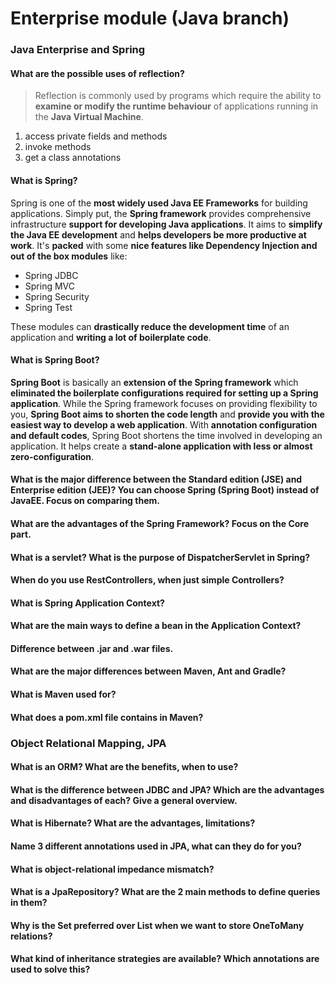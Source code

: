 # Enterprise module (Java branch)

  

### Java Enterprise and Spring

#### What are the possible uses of reflection?

> Reflection is commonly used by programs which require the ability to **examine or modify the runtime behaviour** of applications running in the **Java Virtual Machine**.

 1.  access private fields and methods
 2.  invoke methods 
 3.  get a class annotations

#### What is Spring?

Spring is one of the **most widely used Java EE Frameworks** for building applications. Simply put, the **Spring framework** provides comprehensive infrastructure **support for developing Java applications**.  It aims to **simplify the Java EE development** and **helps developers be more productive at work**. It's **packed** with some **nice features like Dependency Injection and out of the box modules** like:
-   Spring JDBC
-   Spring MVC
-   Spring Security
-   Spring Test

These modules can **drastically reduce the development time** of an application and **writing a lot of boilerplate code**. 

#### What is Spring Boot?

**Spring Boot** is basically an **extension of the Spring framework** which **eliminated the boilerplate configurations required for setting up a Spring application**.  While the Spring framework focuses on providing flexibility to you, **Spring Boot aims to shorten the code length** and **provide you with the easiest way to develop a web application**. With **annotation configuration and default codes**, Spring Boot shortens the time involved in developing an application. It helps create a **stand-alone application with less or almost zero-configuration**.

#### What is the major difference between the Standard edition (JSE) and Enterprise edition (JEE)? You can choose Spring (Spring Boot) instead of JavaEE. Focus on comparing them.

#### What are the advantages of the Spring Framework? Focus on the Core part.

#### What is a servlet? What is the purpose of DispatcherServlet in Spring?

#### When do you use RestControllers, when just simple Controllers?

#### What is Spring Application Context?

#### What are the main ways to define a bean in the Application Context?

#### Difference between .jar and .war files.

#### What are the major differences between Maven, Ant and Gradle?

#### What is Maven used for?

#### What does a pom.xml file contains in Maven?

  

### Object Relational Mapping, JPA

  

#### What is an ORM? What are the benefits, when to use?

#### What is the difference between JDBC and JPA? Which are the advantages and disadvantages of each? Give a general overview.

#### What is Hibernate? What are the advantages, limitations?

#### Name 3 different annotations used in JPA, what can they do for you?

#### What is object-relational impedance mismatch?

#### What is a JpaRepository? What are the 2 main methods to define queries in them?

#### Why is the Set preferred over List when we want to store OneToMany relations?

#### What kind of inheritance strategies are available? Which annotations are used to solve this?